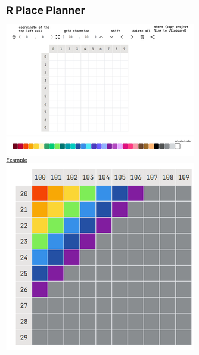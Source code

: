 # R Place Planner

![instructions](image.png)
![colors](image-1.png)
[Example](bit.ly/3Q8Qvzh)
![example](image-2.png)